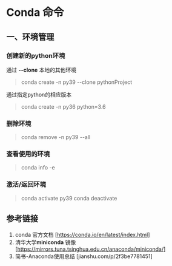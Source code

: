 # Conda 命令

## 一、环境管理

### 创建新的python环境

通过 **--clone** 本地的其他环境

> conda create -n py39 --clone pythonProject

通过指定python的相应版本

> conda create -n py36 python=3.6

### 删除环境

> conda remove -n py39 --all

### 查看使用的环境

> conda info -e

### 激活/返回环境

> conda activate py39
> conda deactivate  

## 参考链接

1. conda 官方文档 [https://conda.io/en/latest/index.html]
2. 清华大学**miniconda** 镜像[https://mirrors.tuna.tsinghua.edu.cn/anaconda/miniconda/]
3. 简书-Anaconda使用总结 [jianshu.com/p/2f3be7781451]

